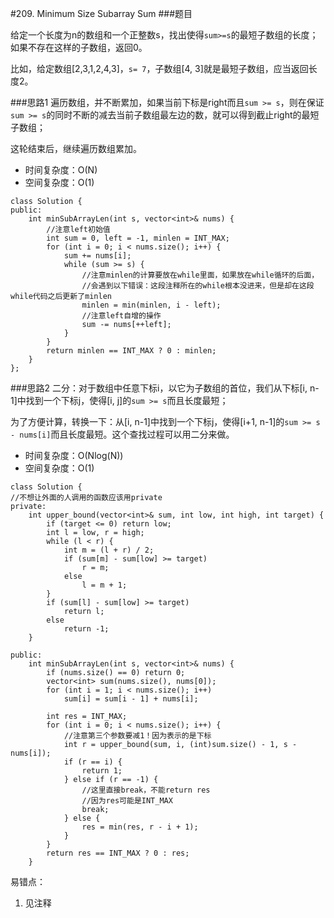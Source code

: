 #209. Minimum Size Subarray Sum
###题目

给定一个长度为n的数组和一个正整数s，找出使得`sum>=s`的最短子数组的长度；如果不存在这样的子数组，返回0。

比如，给定数组[2,3,1,2,4,3]，`s= 7`，子数组[4, 3]就是最短子数组，应当返回长度2。

###思路1
遍历数组，并不断累加，如果当前下标是right而且`sum >= s`，则在保证`sum >= s`的同时不断的减去当前子数组最左边的数，就可以得到截止right的最短子数组；

这轮结束后，继续遍历数组累加。

 - 时间复杂度：O(N)
 - 空间复杂度：O(1)
 
```
class Solution {
public:
    int minSubArrayLen(int s, vector<int>& nums) {
        //注意left初始值
        int sum = 0, left = -1, minlen = INT_MAX;
        for (int i = 0; i < nums.size(); i++) {
            sum += nums[i];
            while (sum >= s) {
                //注意minlen的计算要放在while里面，如果放在while循环的后面，
                //会遇到以下错误：这段注释所在的while根本没进来，但是却在这段while代码之后更新了minlen
                minlen = min(minlen, i - left);
                //注意left自增的操作
                sum -= nums[++left];
            }
        }
        return minlen == INT_MAX ? 0 : minlen;
    }
};
```

###思路2
二分：对于数组中任意下标i，以它为子数组的首位，我们从下标[i, n-1]中找到一个下标j，使得[i, j]的`sum >= s`而且长度最短；

为了方便计算，转换一下：从[i, n-1]中找到一个下标j，使得[i+1, n-1]的`sum >= s - nums[i]`而且长度最短。这个查找过程可以用二分来做。

 - 时间复杂度：O(Nlog(N))
 - 空间复杂度：O(1)

```
class Solution {
//不想让外面的人调用的函数应该用private
private:
    int upper_bound(vector<int>& sum, int low, int high, int target) {
        if (target <= 0) return low;
        int l = low, r = high;
        while (l < r) {
            int m = (l + r) / 2;
            if (sum[m] - sum[low] >= target)
                r = m;
            else
                l = m + 1;
        }
        if (sum[l] - sum[low] >= target)
            return l;
        else
            return -1;
    }

public:
    int minSubArrayLen(int s, vector<int>& nums) {
        if (nums.size() == 0) return 0;
        vector<int> sum(nums.size(), nums[0]);
        for (int i = 1; i < nums.size(); i++)
            sum[i] = sum[i - 1] + nums[i];

        int res = INT_MAX;
        for (int i = 0; i < nums.size(); i++) {
            //注意第三个参数要减1！因为表示的是下标
            int r = upper_bound(sum, i, (int)sum.size() - 1, s - nums[i]);
            if (r == i) {
                return 1;
            } else if (r == -1) {
                //这里直接break，不能return res
                //因为res可能是INT_MAX
                break;
            } else {
                res = min(res, r - i + 1);
            }
        }
        return res == INT_MAX ? 0 : res;
    }
```

易错点：
1. 见注释
